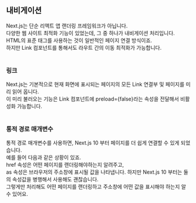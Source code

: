 ## 내비게이션
Next.js는 단순 리액트 앱 랜더링 프레임워크가 아닙니다. <br>
다양한 웹 사이트 최적화 기능이 있었는데, 그 중 하나가 내비게이션 처리입니다. <br>
HTML의 표준 <a>태그를 사용하는 것이 일반적인 페이지 연결 방식이죠. <br>
하지만 Link 컴포넌트를 통해서도 라우트 간의 이동 최적화가 가능합니다. <br>
<br>

### 링크

Next.js는 기본적으로 현재 화면에 표시되는 페이지의 모든 Link 연결부 및 페이지를 미리 읽어 옵니다. <br>
이 미리 불러오는 기능은 Link 컴포넌트에 preload={false}라는 속성을 전달해서 비활성화 가능합니다. <br>
<br>

### 통적 경로 매개변수
통적 경로 매개변수를 사용하면, Next.js 10 부터 페이지를 더 쉽게 연결할 수 있게 되었습니다. <br>
예를 들어 다음과 같은 상황이 있죠. <br>
href 속성은 어떤 페이지를 랜더링해야하는지 알려주고, <br>
as 속성은 브라우저의 주소창에 표시될 값을 나타냅니다.
하지만 Next.js 10 부터는 둘의 속성값을 병행해서 사용해도 괜찮습니다. <br> 
그렇게만 처리해도 어떤 페이지를 랜더링하고 주소창에 어떤 값을 표시해야 하는지 알 수 있어요. <br>